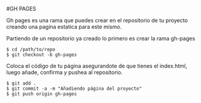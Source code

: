 #GH PAGES

Gh pages es una rama que puedes crear en el repositorio de tu proyecto creando una pagina estatica para este mismo.

Partiendo de un repositorio ya creado lo primero es crear la rama gh-pages

```she
$ cd /path/to/repo
$ git checkout -b gh-pages
```
Coloca el código de tu página asegurandote de que tienes el index.html, luego añade, confirma y pushea al repositorio.

```she
$ git add .
$ git commit -a -m "Añadiendo página del proyecto"
$ git push origin gh-pages
```